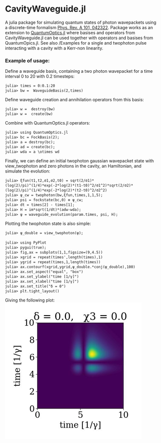 # CavityWaveguide.jl

A julia package for simulating quantum states of photon wavepackets using a discrete-time formalism [Phys. Rev. A 101, 042322](https://journals.aps.org/pra/abstract/10.1103/PhysRevA.101.042322). Package works as an extension to [QuantumOptics.jl](https://qojulia.org/) where basises and operators from CavityWaveguide.jl can be used together with operators and basises from QuantumOpics.jl. See also /Examples for a single and twophoton pulse interacting with a cavity with a Kerr-non linearity. 

### Example of usage:

Define a waveguide basis, containing a two photon wavepacket for a time interval 0 to 20 with 0.2 timesteps:


```jldoctest
julia> times = 0:0.1:20
julia> bw =  WaveguideBasis(2,times)
```
Define waveguide creation and annihilation operators from this basis:

```jldoctest
julia> w =  destroy(bw)
julia> w =  create(bw)
```

Combine with QuantumOptics.jl operators:

```jldoctest
julia> using QuantumOptics.jl
julia> bc = FockBasis(2);
julia> a = destroy(bc);
julia> ad = create(bc);
julia> wda = a \otimes wd
```

Finally, we can define an initial twophoton gaussian wavepacket state with view_twophoton and zero photons in the cavity, an Hamiltonian, and simulate the evolution:


```jldoctest
julia> ξfun(t1,t2,σ1,σ2,t0) = sqrt(2/σ1)* (log(2)/pi)^(1/4)*exp(-2*log(2)*(t1-t0)^2/σ1^2)*sqrt(2/σ2)* (log(2)/pi)^(1/4)*exp(-2*log(2)*(t2-t0)^2/σ2^2)
julia> ψ_cw = twophoton(bw,ξfun,times,1,1,5);
julia> psi = fockstate(bc,0) ⊗ ψ_cw;
julia> dt = times[2] - times[1];
julia> H = im*sqrt(1/dt)*(adw-wda);
julia> ψ = waveguide_evolution(param.times, psi, H);
```

Plotting the twophoton state is also simple:


```jldoctest
julia> ψ_double = view_twophoton(ψ);

julia> using PyPlot
julia> pygui(true);
julia> fig,ax = subplots(1,1,figsize=(9,4.5))
julia> xgrid = repeat(times',length(times),1)
julia> ygrid = repeat(times,1,length(times))
julia> ax.contourf(xgrid,ygrid,ψ_double.*conj(ψ_double),100)
julia> ax.set_aspect("equal", "box")
julia> ax.set_ylabel("time [1/γ]")
julia> ax.set_xlabel("time [1/γ]")
julia> ax.set_title("δ = 0")   
julia> plt.tight_layout()
```

Giving the following plot:
![alt text](./Examples/two_photon_contour.jpg?raw=true)
